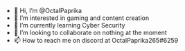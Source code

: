 - 👋 Hi, I’m @OctalPaprika
- 👀 I’m interested in gaming and content creation
- 🌱 I’m currently learning Cyber Security
- 💞️ I’m looking to collaborate on nothing at the moment
- 📫 How to reach me on discord at OctalPaprika265#6259

<!---
OctalPaprika/OctalPaprika is a ✨ special ✨ repository because its `README.md` (this file) appears on your GitHub profile.
You can click the Preview link to take a look at your changes.
--->
